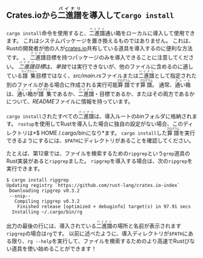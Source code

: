 ## Crates.ioから<ruby>二進譜<rt>バイナリ</rt></ruby>を導入して`cargo install`

`cargo install`命令を使用すると、<ruby>二進譜<rt>バイナリ</rt></ruby>通い箱をローカルに導入して使用できます。
これはシステムパッケージを置き換えるものではありません。
これは、Rustの開発者が他の人が[crates.io](https://crates.io)共有している道具を導入するのに便利な方法です。
 。
<ruby>二進譜<rt>バイナリ</rt></ruby>目標を持つパッケージのみを導入できることに注意してください。
*<ruby>二進譜<rt>バイナリ</rt></ruby>目標*は、*単独*では実行できないが、他のファイルに含めるのに適している<ruby>譜集<rt>ライブラリー</rt></ruby>目標ではなく、*src/main.rs*ファイルまたは<ruby>二進譜<rt>バイナリ</rt></ruby>として指定された別のファイルがある場合に作成される実行可能<ruby>算譜<rt>プログラム</rt></ruby>です<ruby>算譜<rt>プログラム</rt></ruby>。
通常、<ruby>通い箱<rt>クレート</rt></ruby>は、<ruby>通い箱<rt>クレート</rt></ruby>が<ruby>譜集<rt>ライブラリー</rt></ruby>であるか、<ruby>二進譜<rt>バイナリ</rt></ruby>・目標であるか、またはその両方であるかについて、*README*ファイルに情報を持っています。

`cargo install`されたすべての<ruby>二進譜<rt>バイナリ</rt></ruby>は、導入ルートの*bin*フォルダに格納されます。
`rustup`を使用してRustを導入した場合に独自の設定がない場合、このディレクトリは*$ HOME /.cargo/binになり*ます。
`cargo install`した<ruby>算譜<rt>プログラム</rt></ruby>を実行できるようにするには、`$PATH`にディレクトリがあることを確認してください。

たとえば、第12章では、ファイルを検索するための`ripgrep`という`grep`道具のRust実装があると`ripgrep`ました。
`ripgrep`を導入する場合は、次の`ripgrep`を実行できます。

```text
$ cargo install ripgrep
Updating registry `https://github.com/rust-lang/crates.io-index`
 Downloading ripgrep v0.3.2
 --snip--
   Compiling ripgrep v0.3.2
    Finished release [optimized + debuginfo] target(s) in 97.91 secs
  Installing ~/.cargo/bin/rg
```

出力の最後の行には、導入されている<ruby>二進譜<rt>バイナリ</rt></ruby>の場所と名前が表示されます`ripgrep`の場合は`rg`です。
以前に述べたように、導入ディレクトリが`$PATH`にある限り、`rg --help`を実行して、ファイルを検索するためのより高速でRustびない道具を使い始めることができます！　
